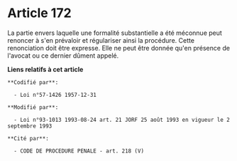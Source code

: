 # Article 172

La partie envers laquelle une formalité substantielle a été méconnue peut renoncer à s'en prévaloir et régulariser ainsi la
procédure. Cette renonciation doit être expresse. Elle ne peut être donnée qu'en présence de l'avocat ou ce dernier dûment
appelé.

**Liens relatifs à cet article**

	**Codifié par**:

	  - Loi n°57-1426 1957-12-31

	**Modifié par**:

	  - Loi n°93-1013 1993-08-24 art. 21 JORF 25 août 1993 en vigueur le 2 septembre 1993

	**Cité par**:

	  - CODE DE PROCEDURE PENALE - art. 218 (V)

